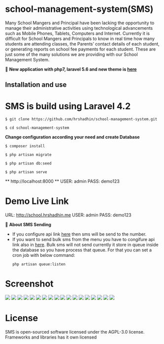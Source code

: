 # school-management-system(SMS)
Many School Mangers and Principal have been lacking the opportunity to manage their administrative activities using technological advancements such as Mobile Phones, Tablets, Computers and Internet. Currently it is difficult for School Mangers and Principals to know in real time how many students are attending classes, the Parents’ contact details of each student, or generating reports on school fee payments for each student. These are just some of the many solutions we are providing with our  School Management System.


:loudspeaker:
**New application with php7, laravel 5.6 and new theme is [here](https://github.com/hrshadhin/school-management-system/tree/v2.0-dev)**

## Installation and use
# SMS is build using Laravel 4.2
```
$ git clone https://github.com/hrshadhin/school-management-system.git
```
```
$ cd school-management-system
```

**Change configuration according your need and create Database**
```
$ composer install
```
```
$ php artisan migrate
```
```
$ php artisan db:seed
```
```
$ php artisan serve
```
**  http://localhost:8000 **
USER: admin
PASS: demo123

# Demo Live Link
URL: http://school.hrshadhin.me
USER: admin
PASS: demo123

:information_desk_person:
**About SMS Sending**
- If you configure api link [here](https://github.com/hrshadhin/school-management-system/blob/master/app/controllers/attendanceController.php#L221) then sms will be send to the number.
- If you want to send bulk sms from the menu you have to congifure api link
    also in [here](https://github.com/hrshadhin/school-management-system/blob/master/app/controllers/smsController.php#L179). Bulk sms will not send currently it store in queue inside the database
    so you have process that queue. For that you can set a cron job with below command:
    ```
    php artisan queue:listen
    ```
 
# Screenshot

<img src="screenshot/1.png" >
<img src="screenshot/2.png" >
<img src="screenshot/3.png" >
<img src="screenshot/4.png" >
<img src="screenshot/4.1.png" >
<img src="screenshot/5.png" >
<img src="screenshot/5.1.png" >
<img src="screenshot/6.png" >
<img src="screenshot/7.png" >
<img src="screenshot/8.png" >
<img src="screenshot/9.png" >
<img src="screenshot/10.png" >
<img src="screenshot/11.png" >
<img src="screenshot/12.png" >
<img src="screenshot/13.png" >
<img src="screenshot/14.png" >
<img src="screenshot/15.png" >
<img src="screenshot/16.png" >

# License
SMS is open-sourced software licensed under the AGPL-3.0 license. Frameworks and libraries has it own licensed
